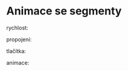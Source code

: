 # Animace se segmenty

rychlost:
<bdl-range id="id1" min="1" max="100"></bdl-range>

propojení:
<bdl-bind2previous fromid="id1" toid="id4" toattribute="speedfactor"></bdl-bind2previous>

tlačítka:
<bdl-animate-control id="id4" speedfactor="50" segments="10;29" segmentlabels="systola;diastola"></bdl-animate-control>

animace:
<bdl-animate-gif fromid="id4" src="doc/heart.gif"></bdl-animate-gif>
